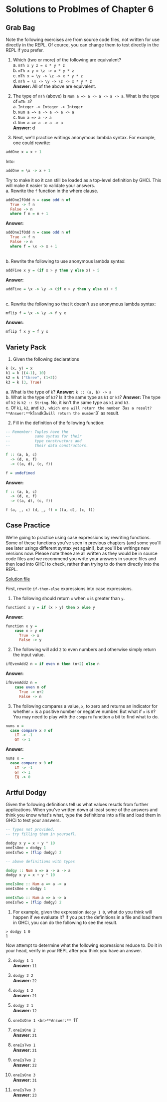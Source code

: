 # Solutions to Problmes of Chapter 6

## Grab Bag

Note the following exercises are from source code files, not written for use directly in the REPL. Of cource, you can change them to test directly in the REPL if you prefer.

1. Which (two or more) of the following are equivalent?
   <br>a. `mTh x y z = x * y * z`
   <br>b. `mTh x y = \z -> x * y * z`
   <br>c. `mTh x = \y -> \z -> x * y * z`
   <br>d. `mTh = \x -> \y -> \z -> x * y * z`
   <br>**Answer:** All of the above are equivalent.

2. The type of `mTh` (above) is `Num a => a -> a -> a -> a`. What is the type of `mTh 3`?
   <br>a. `Integer -> Integer -> Integer`
   <br>b. `Num a => a -> a -> a -> a`
   <br>c. `Num a => a -> a`
   <br>d. `Num a => a -> a -> a`
   <br>**Answer:** d
3. Next, we'll practice writings anonymous lambda syntax. For example, one could rewrite:

```haskell
addOne x = x + 1
```

Into:

```haskell
addOne = \x -> x + 1
```

Try to make it so it can still be loaded as a top-level definition by GHCi. This will make it easier to validate your answers.
<br> a. Rewrite the `f` function in the where clause.

```haskell
addOneIfOdd n = case odd n of
  True -> f n
  False -> n
  where f n = n + 1
```

**Answer:**

```haskell
addOneIfOdd n = case odd n of
  True -> f n
  False -> n
  where f = \x -> x + 1
```

<br>b. Rewrite the following to use anonymous lambda syntax:

```haskell
addFive x y = (if x > y then y else x) + 5
```

**Answer:**

```haskell
addFive = \x -> \y -> (if x > y then y else x) + 5
```

<br>c. Rewrite the following so that it doesn't use anonymous lambda syntax:

```haskell
mflip f = \x -> \y -> f y x
```

**Answer:**

```haskell
mflip f x y = f y x
```

## Variety Pack

1. Given the following declarations

```haskell
k (x, y) = x
k1 = k ((4-1), 10)
k2 = k ("three", (1+2))
k3 = k (3, True)
```

a. What is the type of `k`? **Answer:** `k :: (a, b) -> a`
<br>b. What is the type of `k2`? Is it the same type as `k1` or `k3`? **Answer:** The type of `k2` is `k2 :: String`. No, it isn't the same type as `k1` and `k3`.
<br>c. Of `k1`, `k2`, and `k3, which one will return the number `3`as a result? **Answer:**`k1`and`k3`will return the number`3` as result.

2. Fill in the definition of the following function:

```haskell
-- Remember: Tuples have the
--           same syntax for their
--           type constructors and
--           their data constructors.

f :: (a, b, c)
  -> (d, e, f)
  -> ((a, d), (c, f))

f = undefined
```

**Answer:**

```haskell
f :: (a, b, c)
  -> (d, e, f)
  -> ((a, d), (c, f))

f (a, _, c) (d, _, f) = ((a, d), (c, f))
```

## Case Practice

We're going to practice using case expressions by rewriting functions. Some of these functions you've seen in previous chapters (and some you'll see later usings different syntax yet again!), but you'll be writings new versions now. Please note these are all written as they would be in source code files and we recommend you write your answers in source files and then load into GHCi to check, rather than trying to do them directly into the REPL.

[Solution file](./exercise.files/casePractice.hs)

First, rewrite `if-then-else` expressions into case expressions.

1. The following should return `x` when `x` is greater than `y`.

```haskell
functionC x y = if (x > y) then x else y
```

**Answer**:

```haskell
function x y =
    case x > y of
      True -> x
      False -> y
```

2. The following will add `2` to even numbers and otherwise simply return the input value.

```haskell
ifEvenAdd2 n = if even n then (n+2) else n
```

**Answer:**

```haskell
ifEvenAdd2 n =
    case even n of
      True -> n+2
      False -> n
```

3. The following compares a value, `x`, to zero and returns an indicator for whether `x` is a positive number or negative number. But what if `x` is `0`? You may need to play with the `compare` function a bit to find what to do.

```haskell
nums x =
  case compare x 0 of
    LT -> -1
    GT -> 1
```

**Answer:**

```haskell
nums x =
  case compare x 0 of
    LT -> -1
    GT -> 1
    EQ -> 0
```

## Artful Dodgy

Given the following definitions tell us what values resutls from further applications. When you've written down at least some of the answers and think you know what's what, type the definitions into a file and load them in GHCi to test your answers.

```haskell
-- Types not provided,
-- try filling them in yoursefl.

dodgy x y = x + y * 10
oneIsOne = dodgy 1
oneIsTwo = (flip dodgy) 2
```

```haskell
-- above definitions with types

dodgy :: Num a => a -> a -> a
dodgy x y = x + y * 10

oneIsOne :: Num a => a -> a
oneIsOne = dodgy 1

oneIsTwo :: Num a => a -> a
oneIsTwo = (flip dodgy) 2
```

1. For example, given the expression `dodgy 1 0`, what do you think will happen if we evaluate it? If you put the definitions in a file and load them in GHCi, you can do the following to see the result.

```REPL
> dodgy 1 0
1
```

Now attempt to determine what the following expressions reduce to. Do it in your head, verify in your REPL after you think you have an answer.

2. `dodgy 1 1`
   <br>**Answer:** `11`

3. `dodgy 2 2`
   <br>**Answer:** `22`

4. `dodgy 1 2`
   <br>**Answer:** `21`

5. `dodgy 2 1`
   <br>**Answer:** `12`

6. `oneIsOne 1 <br>**Answer:** `11`

7. `oneIsOne 2`
   <br>**Answer:** `21`

8. `oneIsTwo 1`
   <br>**Answer:** `21`

9. `oneIsTwo 2`
   <br>**Answer:** `22`

10. `oneIsOne 3`
    <br>**Answer:** `31`

11. `oneIsTwo 3`
    <br>**Answer:** `23`
